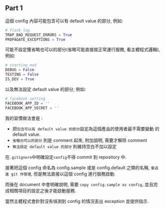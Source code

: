 ## Part 1

這個 config 內容可能包含可以有 default value 的部分, 例如:
```python
# flask log
TRAP_BAD_REQUEST_ERRORS = True
PROPAGATE_EXCEPTIONS = True
```
可能不設定獲省略也可以的部分(省略可能直接就正常運行服務, 看主體程式邏輯), 
例如:
```python
# starting mod
DEBUG = False
TESTING = False
IS_DEV = True
```
以及無法設定 default value 的部分, 例如:
```python
# facebook setting
FACEBOOK_APP_ID = ''
FACEBOOK_APP_SECRET = ''
```
我的習慣做法會是 :
- 把`包含可以有 default value 的部分`設定為這個產品的使用者最不需要變動
  的 default value. 
- `省略也可以的部分` 則是 comment 起來, 附加說明, 需要才解除 comment
- `無法設定 default value 的部分` 則維持空白不加以設定

在`.gitignore`中明確設定`config`不得 commit 到 repository 中.

接著把這個 config 命名為 config.sample 或是 config.default 之類的名稱, 
``會送進 git 作管理``, 但是無法直接以這個 config 進行服務啟動.

而後在 document 中會明確說明, 需要 `copy config.sample as config`, 
並且完成相關項目的設定之後才能啟動服務.

當然主體程式會針對沒有偵測到 config 的情況丟出 exception 並提供指示.
